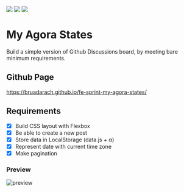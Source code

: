 <img src="https://img.shields.io/badge/javascript-F7DF1E?style=for-the-badge&logo=javascript&logoColor=black"> <img src="https://img.shields.io/badge/html5-E34F26?style=for-the-badge&logo=html5&logoColor=white"> <img src="https://img.shields.io/badge/css-1572B6?style=for-the-badge&logo=css3&logoColor=white"> 

# My Agora States
Build a simple version of Github Discussions board, by meeting bare minimum requirements.

## Github Page
https://bruadarach.github.io/fe-sprint-my-agora-states/

## Requirements
- [x] Build CSS layout with Flexbox
- [x] Be able to create a new post
- [x] Store data in LocalStorage (data.js + α)
- [x] Represent date with current time zone
- [x] Make pagination 

### Preview
![preview](https://user-images.githubusercontent.com/55401378/169707849-facee848-7d84-43ae-bd96-f1502a7a070a.png)


